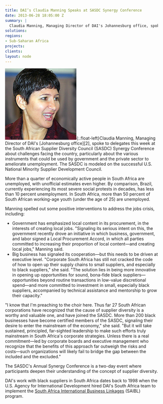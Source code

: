 ```yaml
---
title: DAI’s Claudia Manning Speaks at SASDC Synergy Conference
date: 2013-06-28 18:05:00 Z
summary: |
  Claudia Manning, Managing Director of DAI's Johannesburg office, spoke to delegates this week at the South African Supplier Diversity Council (SASDC) Synergy Conference about challenges facing the country, particularly about the various instruments that could be used by government and the private sector to ameliorate unemployment. The SASDC is modeled on the successful U.S. National Minority Supplier Development Council.
solutions:
regions:
- Sub-Saharan Africa
projects:
clients:
layout: node
---
```

![Claudia Manning][1]{:.float-left}Claudia Manning, Managing Director of DAI's [Johannesburg office][2], spoke to delegates this week at the South African Supplier Diversity Council (SASDC) Synergy Conference about challenges facing the country, particularly about the various instruments that could be used by government and the private sector to ameliorate unemployment. The SASDC is modeled on the successful U.S. National Minority Supplier Development Council.

More than a quarter of economically active people in South Africa are unemployed, with unofficial estimates even higher. By comparison, Brazil, currently experiencing its most severe social protests in decades, has less than 10 percent unemployment. In South Africa, more than 50 percent of South African working-age youth (under the age of 25) are unemployed.

Manning spelled out some positive interventions to address the jobs crisis, including:

* Government has emphasized local content in its procurement, in the interests of creating local jobs. "Signaling its serious intent on this, the government recently drove an initiative in which business, government, and labor signed a Local Procurement Accord, in which all parties committed to increasing their proportion of local content—and creating local jobs," Manning said.
* Big business has signaled its cooperation—but this needs to be driven at  executive level. "Corporate South Africa has still not cracked the code of how to open up their supply chains to small suppliers, and especially to black suppliers," she said. "The solution lies in being more innovative in opening up opportunities for sound, bona-fide black suppliers—opportunities beyond routine transactions in low-value discretional spend—and more committed to investment in small, especially black suppliers, accompanied by technical assistance and mentorship to grow their capacity."

"I know that I'm preaching to the choir here. Thus far 27 South African corporations have recognized that the cause of supplier diversity is a worthy and valuable one, and have joined the SASDC. More than 200 black businesses have become certified members of the SASDC, signaling their desire to enter the mainstream of the economy," she said. "But it will take sustained, principled, far-sighted leadership to make such efforts truly mainstream in South Africa's corporate strategies. Unless there is a real commitment—led by corporate boards and executive management who recognize that the benefits of this approach far outweigh the risks and costs—such organizations will likely fail to bridge the gap between the included and the excluded."

The SASDC's Annual Synergy Conference is a two-day event where participants deepen their understanding of the concept of supplier diversity.

DAI's work with black suppliers in South Africa dates back to 1998 when the U.S. Agency for International Development hired DAI's South Africa team to implement the [South Africa International Business Linkages][3] (SAIBL) program.

[1]: /assets/images/news/Manning.jpg
[3]: /our-work/projects/south-africa-international-business-linkages-ii-saibl-ii
